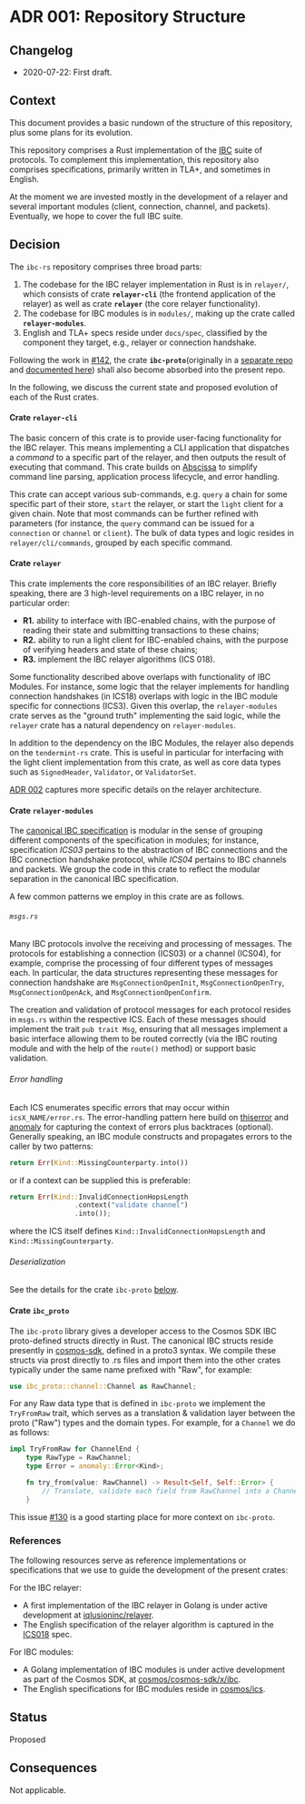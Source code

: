# ADR 001: Repository Structure

## Changelog

* 2020-07-22: First draft.

## Context

This document provides a basic rundown of the structure of this repository, plus some plans for its evolution.

This repository comprises a Rust implementation of the [IBC](https://github.com/cosmos/ics) suite of protocols.
To complement this implementation, this repository also comprises specifications, primarily written in TLA+, and
sometimes in English.

At the moment we are invested mostly in the development of a relayer and several important modules (client, connection,
channel, and packets).
Eventually, we hope to cover the full IBC suite. 

## Decision

The `ibc-rs` repository comprises three broad parts:

1. The codebase for the IBC relayer implementation in Rust is in `relayer/`, which consists of crate **`relayer-cli`** (the
frontend application of the relayer) as well as crate **`relayer`** (the core relayer functionality).
2. The codebase for IBC modules is in `modules/`, making up the crate called **`relayer-modules`**.
3. English and TLA+ specs reside under `docs/spec`, classified by the component they target, e.g., relayer or connection
handshake.

Following the work in [#142](https://github.com/informalsystems/ibc-rs/issues/142), the crate
**`ibc-proto`**(originally in a [separate repo](https://github.com/informalsystems/ibc-proto) and [documented here](https://docs.rs/ibc-proto/))
shall also become absorbed into the present repo.

In the following, we discuss the current state and proposed evolution of each of the Rust crates.

#### Crate `relayer-cli`

The basic concern of this crate is to provide user-facing functionality for the IBC relayer. This means
implementing a CLI application that dispatches a _command_ to a specific part of the relayer, and then outputs the
result of executing that command. This crate builds on
[Abscissa](https://docs.rs/abscissa_core/0.5.2/abscissa_core/) to simplify command line parsing, application process
lifecycle, and error handling.

This crate can accept various sub-commands, e.g. `query` a chain for some specific part of their store, `start` the
relayer, or start the `light` client for a given chain. Note that most commands can be further refined with parameters
(for instance, the `query` command can be issued for a `connection` or `channel` or `client`). The bulk of data types
and logic resides in `relayer/cli/commands`, grouped by each specific command.

#### Crate `relayer`

This crate implements the core responsibilities of an IBC relayer. Briefly speaking, there are 3 high-level
requirements on a IBC relayer, in no particular order:

- __R1.__ ability to interface with IBC-enabled chains, with the purpose of reading their state and submitting transactions to
these chains;
- __R2.__ ability to run a light client for IBC-enabled chains, with the purpose of verifying headers and state of these chains;
- __R3.__ implement the IBC relayer algorithms (ICS 018).

Some functionality described above overlaps with functionality of IBC Modules. For instance, some logic
that the relayer implements for handling connection handshakes (in ICS18) overlaps with logic in the IBC module specific
for connections (ICS3). Given this overlap, the `relayer-modules` crate serves as the "ground truth" implementing the
said logic, while the `relayer` crate has a natural dependency on `relayer-modules`.

In addition to the dependency on the IBC Modules, the relayer also depends on the `tendermint-rs` crate. This is
useful in particular for interfacing with the light client implementation from this crate, as well as core data types 
such as `SignedHeader`, `Validator`, or `ValidatorSet`.

[ADR 002](./adr-002-ibc-relayer.md) captures more specific details on the relayer architecture.  

#### Crate `relayer-modules`

The [canonical IBC specification](https://github.com/cosmos/ics/tree/master/spec/) is modular in the sense of grouping
different components of the specification in modules; for instance, specification _ICS03_ pertains to the abstraction of 
IBC connections and the IBC connection handshake protocol, while _ICS04_ pertains to IBC channels and packets.
We group the code in this crate to reflect the modular separation in the canonical IBC specification.

A few common patterns we employ in this crate are as follows.

###### `msgs.rs`

Many IBC protocols involve the receiving and processing of messages.
The protocols for establishing a connection (ICS03) or a channel (ICS04), for example, comprise
the processing of four different types of messages each.
In particular, the data structures representing these messages for connection handshake are `MsgConnectionOpenInit`,
`MsgConnectionOpenTry`, `MsgConnectionOpenAck`, and `MsgConnectionOpenConfirm`.

The creation and validation of protocol messages for each protocol resides in `msgs.rs` within the respective ICS. 
Each of these messages should implement the trait `pub trait Msg`, ensuring that all messages implement a basic
interface allowing them to be routed correctly (via the IBC routing module and with the help of the `route()` method)
or support basic validation. 

###### Error handling

Each ICS enumerates specific errors that may occur within `icsX_NAME/error.rs`.
The error-handling pattern here build on [thiserror](https://lib.rs/crates/thiserror) and
[anomaly](https://lib.rs/crates/anomaly) for capturing the context of errors plus backtraces (optional).
Generally speaking, an IBC module constructs and propagates errors to the caller by two patterns:

```Rust
return Err(Kind::MissingCounterparty.into())
```

or if a context can be supplied this is preferable:

```rust
return Err(Kind::InvalidConnectionHopsLength
                .context("validate channel")
                .into());
```
where the ICS itself defines `Kind::InvalidConnectionHopsLength` and `Kind::MissingCounterparty`.

###### Deserialization

See the details for the crate `ibc-proto` [below](#ibc-proto).

#### Crate `ibc_proto`

The `ibc-proto` library gives a developer access to the Cosmos SDK IBC proto-defined structs directly in Rust.
The canonical IBC structs reside presently in [cosmos-sdk](https://github.com/cosmos/cosmos-sdk/tree/master/proto/ibc),
defined in a proto3 syntax.
We compile these structs via prost directly to .rs files and import them into the other crates typically under the same
name prefixed with "Raw", for example:

```Rust
use ibc_proto::channel::Channel as RawChannel;
```

For any Raw data type that is defined in `ibc-proto` we implement the `TryFromRaw` trait, which serves as a translation
& validation layer between the proto ("Raw") types and the domain types. For example, for a `Channel` we do as follows:

```Rust
impl TryFromRaw for ChannelEnd {
    type RawType = RawChannel;
    type Error = anomaly::Error<Kind>;

    fn try_from(value: RawChannel) -> Result<Self, Self::Error> {
        // Translate, validate each field from RawChannel into a Channel.
    }
```

This issue [#130](https://github.com/informalsystems/ibc-rs/issues/130) is a good starting place for more context
on `ibc-proto`.

### References

The following resources serve as reference implementations or specifications that we use to guide the development of
the present crates:

For the IBC relayer:

- A first implementation of the IBC relayer in Golang is under active development at
[iqlusioninc/relayer](https://github.com/iqlusioninc/relayer).
- The English specification of the relayer algorithm is captured in the
[ICS018](https://github.com/cosmos/ics/tree/master/spec/ics-018-relayer-algorithms) spec.

For IBC modules:

- A Golang implementation of IBC modules is under active development as part of the Cosmos SDK,
at [cosmos/cosmos-sdk/x/ibc](https://github.com/cosmos/cosmos-sdk/tree/master/x/ibc).
- The English specifications for IBC modules reside in [cosmos/ics](https://github.com/cosmos/ics/tree/master/spec).

## Status

Proposed

## Consequences

Not applicable.